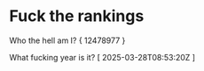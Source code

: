 # Fuck the rankings

Who the hell am I?
{ 12478977 }

What fucking year is it?
[ 2025-03-28T08:53:20Z ]
